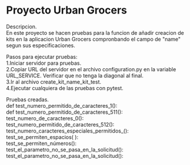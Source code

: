 # Proyecto Urban Grocers 

Descripcion.  
En este proyecto se hacen pruebas para la funcion de añadir creacion de kits en la aplicacion Urban Grocers compronbando el campo de "name" segun sus especificaciones.  

Pasos para ejecutar pruebas:  
1.Iniciar servidor para pruebas.  
2.Copiar URL del servidor en el archivo configuration.py en la variable URL_SERVICE. Verificar que no tenga la diagonal al final.  
3.Ir al archivo create_kit_name_kit_test.  
4.Ejecutar cualquiera de las pruebas con pytest.  

Pruebas creadas.  
def test_numero_permitido_de_caracteres_1():  
def test_numero_permitido_de_caracteres_511():  
test_numero_de_caracteres_0():  
test_numero_permitido_de_caracteres_512():  
test_numero_caracteres_especiales_permitidos_():  
test_se_permiten_espacios( ):  
test_se_permiten_números():  
test_el_parametro_no_se_pasa_en_la_solicitud():  
test_el_parametro_no_se_pasa_en_la_solicitud():  
